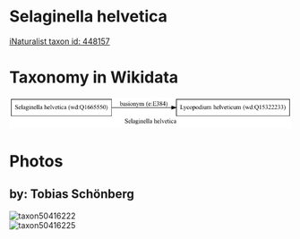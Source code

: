 
Selaginella helvetica
=====================
  
[iNaturalist taxon id: 448157](https://www.inaturalist.org/taxa/448157)
# Taxonomy in Wikidata
  
![Selaginella helvetica](../wikidata_schemas/Selaginella_helvetica.gv.png)
# Photos

## by: Tobias Schönberg
  
![taxon50416222](https://inaturalist-open-data.s3.amazonaws.com/photos/54508586/medium.jpeg)  
![taxon50416225](https://inaturalist-open-data.s3.amazonaws.com/photos/54508590/medium.jpeg)